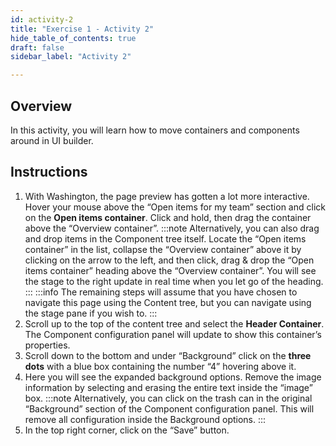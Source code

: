 ```yaml
---
id: activity-2
title: "Exercise 1 - Activity 2"
hide_table_of_contents: true
draft: false
sidebar_label: "Activity 2"

---
```


## Overview
In this activity, you will learn how to move containers and components around in UI builder.

## Instructions

1.	With Washington, the page preview has gotten a lot more interactive. Hover your mouse above the “Open items for my team” section and click on the **Open items container**.  Click and hold, then drag the container above the “Overview container”. 
:::note
Alternatively, you can also drag and drop items in the Component tree itself. Locate the “Open items container” in the list, collapse the “Overview container” above it by clicking on the arrow to the left, and then click, drag & drop the “Open items container” heading above the “Overview container”. You will see the stage to the right update in real time when you let go of the heading.
:::
:::info
The remaining steps will assume that you have chosen to navigate this page using the Content tree, but you can navigate using the stage pane if you wish to.
:::
2.	Scroll up to the top of the content tree and select the **Header Container**. The Component configuration panel will update to show this container’s properties. 
3. Scroll down to the bottom and under “Background” click on the **three dots** with a blue box containing the number “4” hovering above it. 
4. Here you will see the expanded background options. Remove the image information by selecting and erasing the entire text inside the “image” box. 
:::note 
Alternatively, you can click on the trash can in the original “Background” section of the Component configuration panel. This will remove all configuration inside the Background options.
:::
5.	In the top right corner, click on the “Save” button. 
